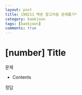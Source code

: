 ```yaml
---
layout: post
title: 190211 백준 알고리즘 문제풀기*
category: baekjoon
tags: [baekjoon]
comments: true
---
```


# [number] Title

문제
- Contents

정답
```python

```
